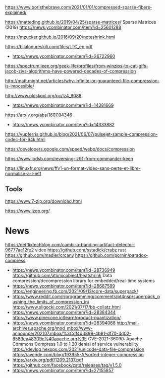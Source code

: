 https://www.boristhebrave.com/2021/01/01/compressed-sparse-fibers-explained/

https://matteding.github.io/2019/04/25/sparse-matrices/	Sparse Matrices (2019)
https://news.ycombinator.com/item?id=25601288

https://mzucker.github.io/2016/09/20/noteshrink.html

https://bilalonureskili.com/files/LTC_en.pdf
* https://news.ycombinator.com/item?id=26722960

https://spectrum.ieee.org/geek-life/profiles/from-winzips-to-cat-gifs-jacob-zivs-algorithms-have-powered-decades-of-compression

http://matt.might.net/articles/why-infinite-or-guaranteed-file-compression-is-impossible/

http://www.oldskool.org/pc/lz4_8088
* https://news.ycombinator.com/item?id=14381669

https://arxiv.org/abs/1607.04346
* https://news.ycombinator.com/item?id=14333882

https://yupferris.github.io/blog/2021/06/07/pulsejet-sample-compression-codec-for-64k.html

https://developers.google.com/speed/webp/docs/compression

https://www.lodsb.com/reversing-lz91-from-commander-keen

https://linuxfr.org/news/ffv1-un-format-video-sans-perte-et-libre-normalise-a-l-ietf

## Tools
https://www.7-zip.org/download.html

https://www.lzop.org/

# News
https://netflixtechblog.com/cambi-a-banding-artifact-detector-96777ae12fe2 video
https://github.com/sstadick/crabz rust
https://github.com/madler/crcany
https://github.com/pornin/paradox-compress
* https://news.ycombinator.com/item?id=28736949
https://github.com/atomicobject/heatshrink Data compression/decompression library for embedded/real-time systems
* https://news.ycombinator.com/item?id=28687589
https://engineering.fb.com/2021/09/13/core-data/superpack/
* https://www.reddit.com/r/programming/comments/pt4nsp/superpack_pushing_the_limits_of_compression_in/
https://www.sligocki.com/2021/07/17/bb-collatz.html
* https://news.ycombinator.com/item?id=28384344
https://www.pinecone.io/learn/product-quantization/
* https://news.ycombinator.com/item?id=28394068
http://mail-archives.apache.org/mod_mbox/www-announce/202107.mbox/%3Cdf4d3899-4b91-df70-4d02-6583ea48309c%40apache.org%3E CVE-2021-36090: Apache Commons Compress 1.0 to 1.20 denial of service vulnerability
https://devlog.hexops.com/2021/unicode-data-file-compression
https://ayende.com/blog/193955-A/sorted-integer-compression
* https://arxiv.org/pdf/1209.2137.pdf
https://github.com/facebook/zstd/releases/tag/v1.5.0
* https://news.ycombinator.com/item?id=27155857